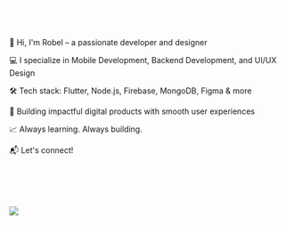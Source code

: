  <h1 align="left" style="color:white;" >Hey 👋 What's up?</h1>

###

<p align="left">👋 Hi, I'm Robel – a passionate developer and designer
 
💻 I specialize in Mobile Development, Backend Development, and UI/UX Design

🛠️ Tech stack: Flutter, Node.js, Firebase, MongoDB, Figma & more

🚀 Building impactful digital products with smooth user experiences

📈 Always learning. Always building.

📬 Let's connect!
</p>

###

<h2 align="left" style="color:white;" >💻 Tech Stack</h2>

###

<div align="left">
  <a href="#">
    <img src="https://skillicons.dev/icons?i=dart,flutter,firebase,xd,figma,vscode,androidstudio,git,github,react,next,nodejs,mongodb&theme=dark" />
  </a>
 
</div>

###







 






  
 

